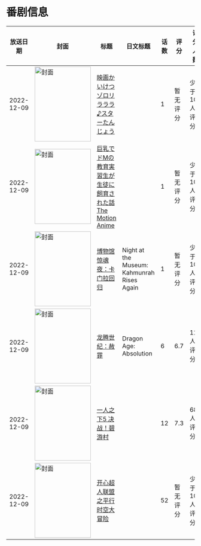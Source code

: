 # 番剧信息

|放送日期|封面|标题|日文标题|话数|评分|评分人数|
|---|---|---|---|---|---|---|
|2022-12-09|<img src="https://lain.bgm.tv/pic/cover/c/34/9e/394570_999IN.jpg" alt="封面" style="width:150px;height:200px;object-fit:cover;">|[映画かいけつゾロリ ラララ♪スターたんじょう](https://bangumi.tv/subject/394570)||1|暂无评分|少于10人评分|
|2022-12-09|<img src="https://bangumi.tv/img/no_icon_subject.png" alt="封面" style="width:150px;height:200px;object-fit:cover;">|[巨乳でドMの教育実習生が生徒に飼育された話 The Motion Anime](https://bangumi.tv/subject/409883)||1|暂无评分|少于10人评分|
|2022-12-09|<img src="https://lain.bgm.tv/pic/cover/c/2c/60/461534_5wQ5j.jpg" alt="封面" style="width:150px;height:200px;object-fit:cover;">|[博物馆惊魂夜：卡门拉回归](https://bangumi.tv/subject/461534)|Night at the Museum: Kahmunrah Rises Again|1|暂无评分|少于10人评分|
|2022-12-09|<img src="https://lain.bgm.tv/pic/cover/c/83/7d/386948_fnZnA.jpg" alt="封面" style="width:150px;height:200px;object-fit:cover;">|[龙腾世纪：赦罪](https://bangumi.tv/subject/386948)|Dragon Age: Absolution|6|6.7|11人评分|
|2022-12-09|<img src="https://lain.bgm.tv/pic/cover/c/6b/06/360773_XybxI.jpg" alt="封面" style="width:150px;height:200px;object-fit:cover;">|[一人之下5 决战！碧游村](https://bangumi.tv/subject/360773)||12|7.3|689人评分|
|2022-12-09|<img src="https://lain.bgm.tv/pic/cover/c/3a/b0/410020_4e71b.jpg" alt="封面" style="width:150px;height:200px;object-fit:cover;">|[开心超人联盟之平行时空大冒险](https://bangumi.tv/subject/410020)||52|暂无评分|少于10人评分|
